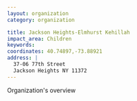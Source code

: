 ```yaml
---
layout: organization
category: organization

title: Jackson Heights-Elmhurst Kehillah
impact_area: Children
keywords: 
coordinates: 40.74897,-73.88921
address: |
  37-06 77th Street
  Jackson Heights NY 11372
---
```

Organization's overview

